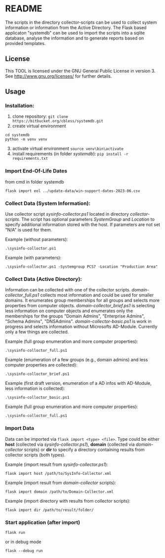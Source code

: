 # README #

The scripts in the directory collector-scripts can be used to collect system information or information from the Active Directory. The Flask based applicaton "systemdb" can be used to import the scripts into a sqlite database, analyse the information and to generate reports based on provided templates.

## License ##
This TOOL is licensed under the GNU General Public License in version 3. See http://www.gnu.org/licenses/ for further details.


## Usage ##

### Installation: ###
1. clone repository: `git clone https://bitbucket.org/cbless/systemdb.git`
2. create virtual environment
```
cd systemdb
python -m venv venv
```
3. activate virtual environment `source venv\bin\activate`
4. install requirements (in folder *systemdb*): `pip install -r requirements.txt`

### Import End-Of-Life Dates ###
from cmd in folder systemdb
```
flask import eol ../update-data/win-support-dates-2023-06.csv

```

### Collect Data (System Information): ###

Use collector script *sysinfo-collector.ps1* located in directory *collector-scripts*. The script has optional parameters *SystemGroup* and *Location* to specify additional information stored with the host. If parameters are not set "N/A" is used for them.

Example (without parameters):
```
.\sysinfo-colloctor.ps1
```


Example (with parameters):
```
.\sysinfo-colloctor.ps1 -Systemgroup PCS7 -Location "Production Area"
```

### Collect Data (Active Directory): ###

Information can be collected with one of the collector scripts. *domain-collector_full.ps1* collects most information and could be used for smaller domains. It enumerates group memberships for all groups and selects more properties from computer objects.
*domain-collector_brief.ps1* is selecting less information on computer objects and enumerates only the memberships for the groups "Domain Admins", "Enterprise Admins", "Schema Admins", "DNSAdmins".
*domain-collector-basic.ps1* is work in progress and selects information without Microsofts AD-Module. Currently only a few things are collected. 

Example (full group enumeration and more computer properties):
```
.\sysinfo-colloctor_full.ps1
```

Example (enumeration of a few groups (e.g., domain admins) and less computer properties are collected):
```
.\sysinfo-colloctor_brief.ps1
```


Example (first draft version, enumeration of a AD infos with AD-Module, less information is collected):
```
.\sysinfo-colloctor_basic.ps1
```



Example (full group enumeration and more computer properties):
```
.\sysinfo-colloctor_full.ps1
```

### Import Data ###

Data can be imported via `flask import <type> <file>`. Type could be either **host** (collected via *sysinfo-collector.ps1*), **domain** (collected via *domain-collector* scripts) or **dir** to specify a directory containing results from collector scripts (both types).

Example (import result from *sysinfo-collector.ps1*):
```
flask import host /path/to/SysInfo-Collector.xml
```

Example (import result from *domain-collector* scripts):
```
flask import domain /path/to/Domain-Collector.xml
```

Example (import directory with results from collector scripts):
```
flask import dir /path/to/result/folder/
```

### Start application (after import) ####

```
flask run
```
or in debug mode

```
flask --debug run
```
